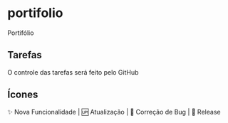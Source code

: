 # portifolio
Portifólio

## Tarefas 
O controle das tarefas será feito pelo GitHub

## Ícones

:sparkles: Nova Funcionalidade |
:up: Atualização |
:frog: Correção de Bug |
:checkered_flag: Release
